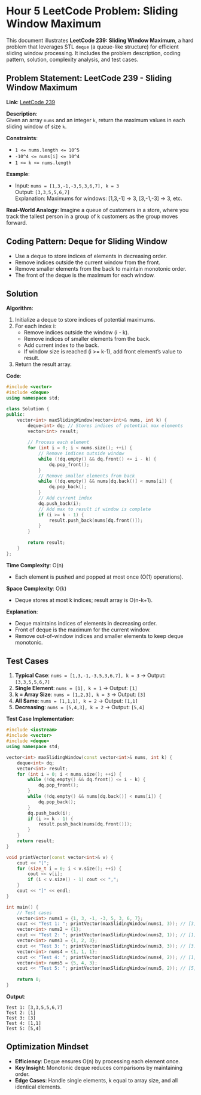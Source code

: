 # Hour 5 LeetCode Problem: Sliding Window Maximum

This document illustrates **LeetCode 239: Sliding Window Maximum**, a hard problem that leverages STL `deque` (a queue-like structure) for efficient sliding window processing. It includes the problem description, coding pattern, solution, complexity analysis, and test cases.

## Problem Statement: LeetCode 239 - Sliding Window Maximum
**Link**: [LeetCode 239](https://leetcode.com/problems/sliding-window-maximum/)

**Description**:  
Given an array `nums` and an integer `k`, return the maximum values in each sliding window of size `k`.

**Constraints**:
- `1 <= nums.length <= 10^5`
- `-10^4 <= nums[i] <= 10^4`
- `1 <= k <= nums.length`

**Example**:
- Input: `nums = [1,3,-1,-3,5,3,6,7], k = 3`  
  Output: `[3,3,5,5,6,7]`  
  Explanation: Maximums for windows: [1,3,-1] → 3, [3,-1,-3] → 3, etc.

**Real-World Analogy**: Imagine a queue of customers in a store, where you track the tallest person in a group of k customers as the group moves forward.

## Coding Pattern: Deque for Sliding Window
- Use a deque to store indices of elements in decreasing order.  
- Remove indices outside the current window from the front.  
- Remove smaller elements from the back to maintain monotonic order.  
- The front of the deque is the maximum for each window.

## Solution
**Algorithm**:
1. Initialize a deque to store indices of potential maximums.
2. For each index i:
   - Remove indices outside the window (i - k).
   - Remove indices of smaller elements from the back.
   - Add current index to the back.
   - If window size is reached (i >= k-1), add front element’s value to result.
3. Return the result array.

**Code**:
```cpp
#include <vector>
#include <deque>
using namespace std;

class Solution {
public:
    vector<int> maxSlidingWindow(vector<int>& nums, int k) {
        deque<int> dq; // Stores indices of potential max elements
        vector<int> result;
        
        // Process each element
        for (int i = 0; i < nums.size(); ++i) {
            // Remove indices outside window
            while (!dq.empty() && dq.front() <= i - k) {
                dq.pop_front();
            }
            // Remove smaller elements from back
            while (!dq.empty() && nums[dq.back()] < nums[i]) {
                dq.pop_back();
            }
            // Add current index
            dq.push_back(i);
            // Add max to result if window is complete
            if (i >= k - 1) {
                result.push_back(nums[dq.front()]);
            }
        }
        
        return result;
    }
};
```

**Time Complexity**: O(n)  
- Each element is pushed and popped at most once (O(1) operations).

**Space Complexity**: O(k)  
- Deque stores at most k indices; result array is O(n-k+1).

**Explanation**:
- Deque maintains indices of elements in decreasing order.  
- Front of deque is the maximum for the current window.  
- Remove out-of-window indices and smaller elements to keep deque monotonic.

## Test Cases
1. **Typical Case**: `nums = [1,3,-1,-3,5,3,6,7], k = 3` → Output: `[3,3,5,5,6,7]`  
2. **Single Element**: `nums = [1], k = 1` → Output: `[1]`  
3. **k = Array Size**: `nums = [1,2,3], k = 3` → Output: `[3]`  
4. **All Same**: `nums = [1,1,1], k = 2` → Output: `[1,1]`  
5. **Decreasing**: `nums = [5,4,3], k = 2` → Output: `[5,4]`  

**Test Case Implementation**:
```cpp
#include <iostream>
#include <vector>
#include <deque>
using namespace std;

vector<int> maxSlidingWindow(const vector<int>& nums, int k) {
    deque<int> dq;
    vector<int> result;
    for (int i = 0; i < nums.size(); ++i) {
        while (!dq.empty() && dq.front() <= i - k) {
            dq.pop_front();
        }
        while (!dq.empty() && nums[dq.back()] < nums[i]) {
            dq.pop_back();
        }
        dq.push_back(i);
        if (i >= k - 1) {
            result.push_back(nums[dq.front()]);
        }
    }
    return result;
}

void printVector(const vector<int>& v) {
    cout << "[";
    for (size_t i = 0; i < v.size(); ++i) {
        cout << v[i];
        if (i < v.size() - 1) cout << ",";
    }
    cout << "]" << endl;
}

int main() {
    // Test cases
    vector<int> nums1 = {1, 3, -1, -3, 5, 3, 6, 7};
    cout << "Test 1: "; printVector(maxSlidingWindow(nums1, 3)); // [3,3,5,5,6,7]
    vector<int> nums2 = {1};
    cout << "Test 2: "; printVector(maxSlidingWindow(nums2, 1)); // [1]
    vector<int> nums3 = {1, 2, 3};
    cout << "Test 3: "; printVector(maxSlidingWindow(nums3, 3)); // [3]
    vector<int> nums4 = {1, 1, 1};
    cout << "Test 4: "; printVector(maxSlidingWindow(nums4, 2)); // [1,1]
    vector<int> nums5 = {5, 4, 3};
    cout << "Test 5: "; printVector(maxSlidingWindow(nums5, 2)); // [5,4]
    
    return 0;
}
```

**Output**:
```
Test 1: [3,3,5,5,6,7]
Test 2: [1]
Test 3: [3]
Test 4: [1,1]
Test 5: [5,4]
```

## Optimization Mindset
- **Efficiency**: Deque ensures O(n) by processing each element once.  
- **Key Insight**: Monotonic deque reduces comparisons by maintaining order.  
- **Edge Cases**: Handle single elements, k equal to array size, and all identical elements.